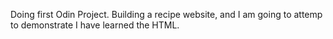 Doing first Odin Project. 
Building a recipe website, and I am going to attemp to demonstrate I have learned the HTML.
